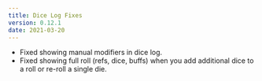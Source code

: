 ```yaml
---
title: Dice Log Fixes
version: 0.12.1
date: 2021-03-20
---
```


- Fixed showing manual modifiers in dice log.
- Fixed showing full roll (refs, dice, buffs) when you add additional dice to a roll or re-roll a single die.
